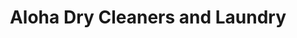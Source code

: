 ---
title: "Aloha Dry Cleaners and Laundry"
url: /waipahu/aloha-dry-cleaners-and-laundry/
shop: laundry
---